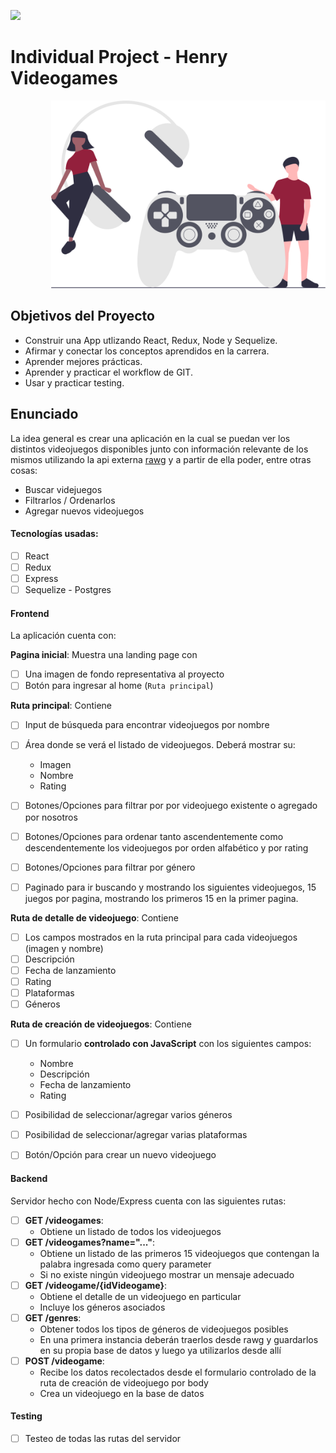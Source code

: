 <p align='left'>
    <img src='https://static.wixstatic.com/media/85087f_0d84cbeaeb824fca8f7ff18d7c9eaafd~mv2.png/v1/fill/w_160,h_30,al_c,q_85,usm_0.66_1.00_0.01/Logo_completo_Color_1PNG.webp' </img>
</p>

# Individual Project - Henry Videogames

<p align="right">
  <img height="300" src="./landing-background.svg" />
</p>

## Objetivos del Proyecto

- Construir una App utlizando React, Redux, Node y Sequelize.
- Afirmar y conectar los conceptos aprendidos en la carrera.
- Aprender mejores prácticas.
- Aprender y practicar el workflow de GIT.
- Usar y practicar testing.

## Enunciado

La idea general es crear una aplicación en la cual se puedan ver los distintos videojuegos disponibles junto con información relevante de los mismos utilizando la api externa [rawg](https://rawg.io/apidocs) y a partir de ella poder, entre otras cosas:

  - Buscar videjuegos
  - Filtrarlos / Ordenarlos
  - Agregar nuevos videojuegos


#### Tecnologías usadas:
- [ ] React
- [ ] Redux
- [ ] Express
- [ ] Sequelize - Postgres

#### Frontend

La aplicación cuenta con:

__Pagina inicial__: Muestra una landing page con
- [ ] Una imagen de fondo representativa al proyecto
- [ ] Botón para ingresar al home (`Ruta principal`)

__Ruta principal__: Contiene
- [ ] Input de búsqueda para encontrar videojuegos por nombre
- [ ] Área donde se verá el listado de videojuegos. Deberá mostrar su:
  - Imagen
  - Nombre
  - Rating
- [ ] Botones/Opciones para filtrar por por videojuego existente o agregado por nosotros
- [ ] Botones/Opciones para ordenar tanto ascendentemente como descendentemente los videojuegos por orden alfabético y por rating
- [ ] Botones/Opciones para filtrar por género
- [ ] Paginado para ir buscando y mostrando los siguientes videojuegos, 15 juegos por pagina, mostrando los primeros 15 en la primer pagina.


__Ruta de detalle de videojuego__: Contiene
- [ ] Los campos mostrados en la ruta principal para cada videojuegos (imagen y nombre)
- [ ] Descripción
- [ ] Fecha de lanzamiento
- [ ] Rating
- [ ] Plataformas
- [ ] Géneros

__Ruta de creación de videojuegos__: Contiene
- [ ] Un formulario __controlado con JavaScript__ con los siguientes campos:
  - Nombre
  - Descripción
  - Fecha de lanzamiento
  - Rating
- [ ] Posibilidad de seleccionar/agregar varios géneros
- [ ] Posibilidad de seleccionar/agregar varias plataformas
- [ ] Botón/Opción para crear un nuevo videojuego


#### Backend

Servidor hecho con Node/Express cuenta con las siguientes rutas:


- [ ] __GET /videogames__:
  - Obtiene un listado de todos los videojuegos
- [ ] __GET /videogames?name="..."__:
  - Obtiene un listado de las primeros 15 videojuegos que contengan la palabra ingresada como query parameter
  - Si no existe ningún videojuego mostrar un mensaje adecuado
- [ ] __GET /videogame/{idVideogame}__:
  - Obtiene el detalle de un videojuego en particular
  - Incluye los géneros asociados
- [ ] __GET /genres__:
  - Obtener todos los tipos de géneros de videojuegos posibles
  - En una primera instancia deberán traerlos desde rawg y guardarlos en su propia base de datos y luego ya utilizarlos desde allí
- [ ] __POST /videogame__:
  - Recibe los datos recolectados desde el formulario controlado de la ruta de creación de videojuego por body
  - Crea un videojuego en la base de datos


#### Testing
- [ ] Testeo de todas las rutas del servidor

